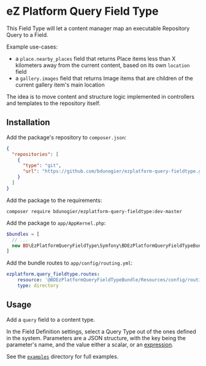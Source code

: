 # eZ Platform Query Field Type

This Field Type will let a content manager map an executable Repository Query to a Field.

Example use-cases:
- a `place.nearby_places` field that returns Place items less than X kilometers away
  from the current content, based on its own `location` field
- a `gallery.images` field that returns Image items that are children of the current
  gallery item's main location

The idea is to move content and structure logic implemented in controllers and templates
to the repository itself.

## Installation
Add the package's repository to `composer.json`:

```json
{
  "repositories": [
    {
      "type": "git",
      "url": "https://github.com/bdunogier/ezplatform-query-fieldtype.git"
    }
  ]
}
```

Add the package to the requirements:
```
composer require bdunogier/ezplatform-query-fieldtype:dev-master
```

Add the package to `app/AppKernel.php`:
```php
$bundles = [
  // ...
  new BD\EzPlatformQueryFieldType\Symfony\BDEzPlatformQueryFieldTypeBundle(),
]
```

Add the bundle routes to `app/config/routing.yml`:
```yml
ezplatform.query_fieldtype.routes:
    resource: '@BDEzPlatformQueryFieldTypeBundle/Resources/config/routing/'
    type: directory
```

## Usage
Add a `query` field to a content type.

In the Field Definition settings, select a Query Type out of the ones defined in the system. Parameters are a JSON structure, with the key being the parameter's name, and the value either a scalar, or an [expression](https://symfony.com/doc/current/components/expression_language.html).

See the [`examples`](examples/) directory for full examples.



